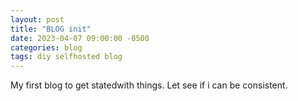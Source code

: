 ```yaml
---
layout: post
title: "BLOG init"
date: 2023-04-07 09:00:00 -0500
categories: blog
tags: diy selfhosted blog
---
```


My first blog to get statedwith things. Let see if i can be consistent.